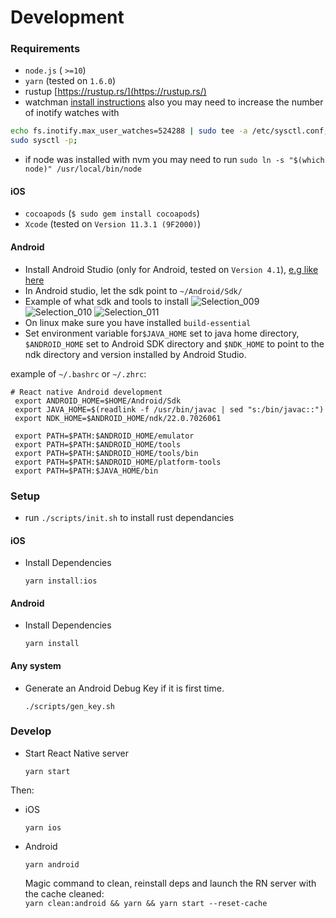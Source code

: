 # Development


### Requirements

- `node.js` ( `>=10`)
- `yarn` (tested on `1.6.0`)
- rustup [https://rustup.rs/](https://rustup.rs/)
- watchman [install instructions](https://facebook.github.io/watchman/docs/install.html) also you may need to increase the number of inotify watches with 
```bash
echo fs.inotify.max_user_watches=524288 | sudo tee -a /etc/sysctl.conf;
sudo sysctl -p;
```
- if node was installed with nvm you may need to run `sudo ln -s "$(which node)" /usr/local/bin/node`

#### iOS
- `cocoapods` (`$ sudo gem install cocoapods`)
- `Xcode` (tested on `Version 11.3.1 (9F2000)`)

#### Android
- Install Android Studio (only for Android, tested on `Version 4.1`), [e.g like here](https://trendoceans.com/how-to-install-configure-android-studio-on-linux-ubuntu-20-04/#Install-Android-Studio-using-tar.gz)
- In Android studio, let the sdk point to `~/Android/Sdk/`
- Example of what sdk and tools to install
![Selection_009](https://user-images.githubusercontent.com/33178835/113449339-e8ff8180-93fd-11eb-80a0-e9fb381352c1.png)
![Selection_010](https://user-images.githubusercontent.com/33178835/113449342-eb61db80-93fd-11eb-8993-269c1aa6023e.png)
![Selection_011](https://user-images.githubusercontent.com/33178835/113449345-edc43580-93fd-11eb-9f88-f0c88a31fe99.png)
- On linux make sure you have installed `build-essential`
- Set environment variable for`$JAVA_HOME` set to java home directory, `$ANDROID_HOME` set to Android SDK directory and `$NDK_HOME` to point to the ndk directory and version installed by Android Studio.

example of `~/.bashrc` or `~/.zhrc`:
```
# React native Android development
 export ANDROID_HOME=$HOME/Android/Sdk
 export JAVA_HOME=$(readlink -f /usr/bin/javac | sed "s:/bin/javac::")
 export NDK_HOME=$ANDROID_HOME/ndk/22.0.7026061

 export PATH=$PATH:$ANDROID_HOME/emulator
 export PATH=$PATH:$ANDROID_HOME/tools
 export PATH=$PATH:$ANDROID_HOME/tools/bin
 export PATH=$PATH:$ANDROID_HOME/platform-tools
 export PATH=$PATH:$JAVA_HOME/bin
```
### Setup

- run `./scripts/init.sh` to install rust dependancies

#### iOS
- Install Dependencies

    ```
    yarn install:ios
    ```
#### Android
- Install Dependencies

    ```
    yarn install
    ```

#### Any system
- Generate an Android Debug Key if it is first time.

    ```
    ./scripts/gen_key.sh
    ```

### Develop

- Start React Native server

    ```
    yarn start
    ```

Then:

- iOS

    ```
    yarn ios
    ```

- Android

    ```
    yarn android
    ```
	
	Magic command to clean, reinstall deps and launch the RN server with the cache cleaned:  
  `yarn clean:android && yarn && yarn start --reset-cache` 
